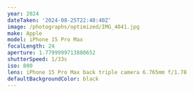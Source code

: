 ```yaml
---
year: 2024
dateTaken: '2024-08-25T22:48:40Z'
image: /photographs/optimized/IMG_4041.jpg
make: Apple
model: iPhone 15 Pro Max
focalLength: 24
aperture: 1.7799999713880652
shutterSpeed: 1/33s
iso: 800
lens: iPhone 15 Pro Max back triple camera 6.765mm f/1.78
defaultBackgroundColor: black
---
```

